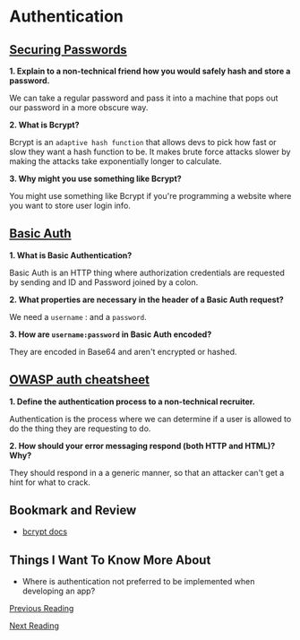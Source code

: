 # Authentication

## [Securing Passwords](https://thehackernews.com/2014/04/securing-passwords-with-bcrypt-hashing.html)

**1. Explain to a non-technical friend how you would safely hash and store a password.**

We can take a regular password and pass it into a machine that pops out our password in a more obscure way.

**2. What is Bcrypt?**

Bcrypt is an `adaptive hash function` that allows devs to pick how fast or slow they want a hash function to be. It makes brute force attacks slower by making the attacks take exponentially longer to calculate.

**3. Why might you use something like Bcrypt?**

You might use something like Bcrypt if you're programming a website where you want to store user login info.

## [Basic Auth](https://en.wikipedia.org/wiki/Basic_access_authentication)

**1. What is Basic Authentication?**

Basic Auth is an HTTP thing where authorization credentials are requested by sending and ID and Password joined by a colon.

**2. What properties are necessary in the header of a Basic Auth request?**

We need a `username` : and a `password`.

**3. How are `username:password` in Basic Auth encoded?**

They are encoded in Base64 and aren't encrypted or hashed.

## [OWASP auth cheatsheet](https://www.owasp.org/index.php/Authentication_Cheat_Sheet)

**1. Define the authentication process to a non-technical recruiter.**

Authentication is the process where we can determine if a user is allowed to do the thing they are requesting to do.

**2. How should your error messaging respond (both HTTP and HTML)? Why?**

They should respond in a a generic manner, so that an attacker can't get a hint for what to crack.

## Bookmark and Review

- [bcrypt docs](https://www.npmjs.com/package/bcrypt)

## Things I Want To Know More About

- Where is authentication not preferred to be implemented when developing an app?

[Previous Reading](./class-05.md)

[Next Reading](./class-07.md)
